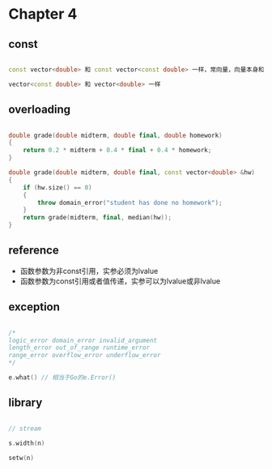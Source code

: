 # Chapter 4

## const

```c++

const vector<double> 和 const vector<const double> 一样，常向量，向量本身和值都不能改

vector<const double> 和 vector<double> 一样

```

## overloading

```c++

double grade(double midterm, double final, double homework)
{
    return 0.2 * midterm + 0.4 * final + 0.4 * homework;
}

double grade(double midterm, double final, const vector<double> &hw)
{
    if (hw.size() == 0)
    {
        throw domain_error("student has done no homework");
    }
    return grade(midterm, final, median(hw));
}
```

## reference

- 函数参数为非const引用，实参必须为lvalue
- 函数参数为const引用或者值传递，实参可以为lvalue或非lvalue

## exception

```c++

/*
logic_error domain_error invalid_argument
length_error out_of_range runtime_error
range_error overflow_error underflow_error
*/

e.what() // 相当于Go的e.Error()

```


## library


```c++

// stream

s.width(n)

setw(n)

```